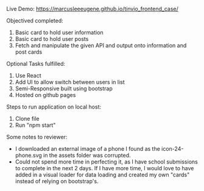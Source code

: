 Live Demo:
https://marcusleeeugene.github.io/tinvio_frontend_case/

Objectived completed:
1. Basic card to hold user information
2. Basic card to hold user posts
3. Fetch and manipulate the given API and output onto information and post cards

Optional Tasks fulfilled:
1. Use React
2. Add UI to allow switch between users in list
3. Semi-Responsive built using bootstrap
4. Hosted on github pages

Steps to run application on local host:
1. Clone file
2. Run "npm start"

Some notes to reviewer:
* I downloaded an external image of a phone I found as the icon-24-phone.svg in the assets folder was corrupted.
* Could not spend more time in perfecting it, as I have school submissions to complete in the next 2 days.
If I have more time, I would love to have added in a visual loader for data loading and created my own "cards" instead of relying on bootstrap's.
